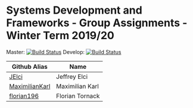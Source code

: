 # Systems Development and Frameworks - Group Assignments - Winter Term 2019/20

Master: [![Build Status](https://travis-ci.com/Florian196/Systems-Development-and-Frameworks.svg?branch=master)](https://travis-ci.com/Florian196/Systems-Development-and-Frameworks)
Develop: [![Build Status](https://travis-ci.com/Florian196/Systems-Development-and-Frameworks.svg?branch=develop)](https://travis-ci.com/Florian196/Systems-Development-and-Frameworks)



| Github Alias                                         | Name         |
| ---------------------------------------------------- | ------------ |
| [JElci](https://github.com/JElci)                     | Jeffrey Elci    |
| [MaximilianKarl](https://github.com/MaximilianKarl) | Maximilian Karl       |
| [florian196](https://github.com/florian196)           | Florian Tornack  |
